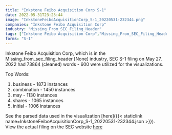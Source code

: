 ```yaml
---
title: "Inkstone Feibo Acquisition Corp S-1"
date: 2022-05-31T23:23:44
image: "InkstoneFeiboAcquisitionCorp_S-1_20220531-232344.png"
companies: "Inkstone Feibo Acquisition Corp"
industry: "Missing_From_SEC_Filing_Header"
tags: ["Inkstone Feibo Acquisition Corp","Missing_From_SEC_Filing_Header","05-27-2022","S-1"]
forms: "S-1"
---
```

Inkstone Feibo Acquisition Corp, which is in the Missing_from_sec_filing_header [None] industry, SEC S-1 filing on May 27, 2022 had 73864 (cleaned) words - 600 were utilized for the visualizations.

Top Words:
1. business - 1873 instances
2. combination - 1450 instances
3. may - 1130 instances
4. shares - 1065 instances
5. initial - 1006 instances


See the parsed data used in the visualization [here]({{< staticlink name=InkstoneFeiboAcquisitionCorp_S-1_20220531-232344.json >}}).  
View the actual filing on the SEC website [here](https://www.sec.gov/Archives/edgar/data/1930857/0001575872-22-000474.txt)